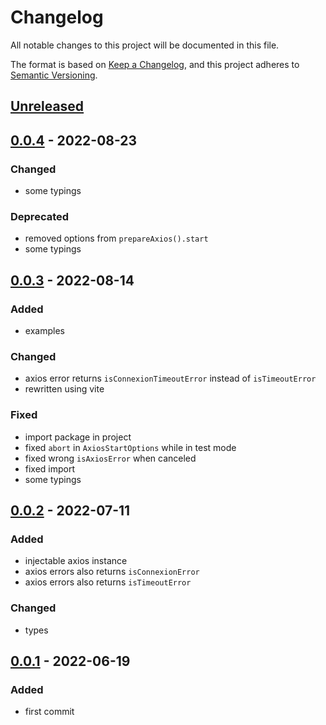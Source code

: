 # Changelog

All notable changes to this project will be documented in this file.

The format is based on [Keep a Changelog](https://keepachangelog.com/en/1.0.0/), and this project adheres to [Semantic Versioning](https://semver.org/spec/v2.0.0.html).

## [Unreleased]

## [0.0.4] - 2022-08-23

### Changed

- some typings

### Deprecated

- removed options from `prepareAxios().start`
- some typings

## [0.0.3] - 2022-08-14

### Added

- examples

### Changed

- axios error returns `isConnexionTimeoutError` instead of `isTimeoutError`
- rewritten using vite

### Fixed

- import package in project
- fixed `abort` in `AxiosStartOptions` while in test mode
- fixed wrong `isAxiosError` when canceled
- fixed import
- some typings

## [0.0.2] - 2022-07-11

### Added

- injectable axios instance
- axios errors also returns `isConnexionError`
- axios errors also returns `isTimeoutError`

### Changed

- types

## [0.0.1] - 2022-06-19

### Added

- first commit

[Unreleased]: https://github.com/drpiou/axios/compare/v0.0.3...HEAD
[0.0.4]: https://github.com/drpiou/axios/compare/v0.0.3...v0.0.4
[0.0.3]: https://github.com/drpiou/axios/compare/v0.0.2...v0.0.3
[0.0.2]: https://github.com/drpiou/axios/compare/v0.0.1...v0.0.2
[0.0.1]: https://github.com/drpiou/axios/releases/tag/v0.0.1
